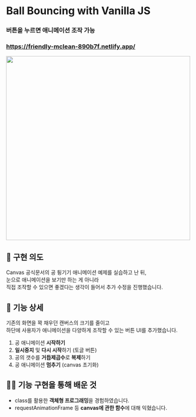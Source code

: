 # Ball Bouncing with Vanilla JS

### 버튼을 누르면 애니메이션 조작 가능
### https://friendly-mclean-890b7f.netlify.app/

<img src="https://user-images.githubusercontent.com/68722179/149880836-ab7ea0b5-6266-49aa-a607-bab9ccdaed26.png" width="500" />

## 🥎 구현 의도
Canvas 공식문서의 공 튕기기 애니메이션 예제를 실습하고 난 뒤, <BR/> 
눈으로 애니메이션을 보기만 하는 게 아니라  <BR/>
직접 조작할 수 있으면 좋겠다는 생각이 들어서 추가 수정을 진행했습니다.

## 🎳 기능 상세
기존의 화면을 꽉 채우던 캔버스의 크기를 줄이고 <BR/> 
하단에 사용자가 애니메이션을 다양하게 조작할 수 있는 버튼 UI를 추가했습니다.

1. 공 애니메이션 **시작하기**
2. **일시중지** 및 **다시 시작**하기 (토글 버튼)
3. 공의 갯수를 **거듭제곱수**로 **복제**하기
4. 공 애니메이션 **멈추기** (canvas 초기화)

## 🏌️‍♂️ 기능 구현을 통해 배운 것
* class를 활용한 **객체형 프로그래밍**을 경험하였습니다.
* requestAnimationFrame 등 **canvas에 관한 함수**에 대해 익혔습니다.
